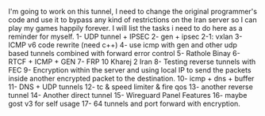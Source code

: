 I'm going to work on this tunnel, I need to change the original programmer's code and use it to bypass any kind of restrictions on the Iran server so I can play my games happily forever.
I will list the tasks i need to do here as a reminder for myself.
1- UDP tunnel + IPSEC
2- gen + ipsec
2-1: vxlan
3- ICMP v6 code rewrite (need c++)
4- use icmp with gen and other udp based tunnels combined with forward error control
5- Rathole Binay
6- RTCF + ICMP + GEN
7- FRP 10 Kharej 2 Iran
8- Testing reverse tunnels with FEC
9- Encryption within the server and using local IP to send the packets inside another encrypted packet to the destination.
10- icmp + dns + buffer
11- DNS + UDP tunnels
12- tc & speed limiter & fire qos
13- another reverse tunnel
14- Another direct tunnel
15- Wireguard Panel Features
16- maybe gost v3 for self usage
17- 64 tunnels and port forward with encryption.
